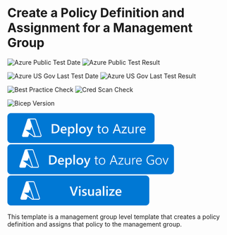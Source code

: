 # Create a Policy Definition and Assignment for a Management Group

![Azure Public Test Date](https://azurequickstartsservice.blob.core.windows.net/badges/managementgroup-deployments/mg-policy/PublicLastTestDate.svg)
![Azure Public Test Result](https://azurequickstartsservice.blob.core.windows.net/badges/managementgroup-deployments/mg-policy/PublicDeployment.svg)

![Azure US Gov Last Test Date](https://azurequickstartsservice.blob.core.windows.net/badges/managementgroup-deployments/mg-policy/FairfaxLastTestDate.svg)
![Azure US Gov Last Test Result](https://azurequickstartsservice.blob.core.windows.net/badges/managementgroup-deployments/mg-policy/FairfaxDeployment.svg)

![Best Practice Check](https://azurequickstartsservice.blob.core.windows.net/badges/managementgroup-deployments/mg-policy/BestPracticeResult.svg)
![Cred Scan Check](https://azurequickstartsservice.blob.core.windows.net/badges/managementgroup-deployments/mg-policy/CredScanResult.svg)

![Bicep Version](https://azurequickstartsservice.blob.core.windows.net/badges/managementgroup-deployments/mg-policy/BicepVersion.svg)

[![Deploy To Azure](https://raw.githubusercontent.com/Azure/azure-quickstart-templates/master/1-CONTRIBUTION-GUIDE/images/deploytoazure.svg?sanitize=true)](https://portal.azure.com/#create/Microsoft.Template/uri/https%3A%2F%2Fraw.githubusercontent.com%2FAzure%2Fazure-quickstart-templates%2Fmaster%2Fmanagementgroup-deployments%2Fmg-policy%2Fazuredeploy.json)
[![Deploy To Azure US Gov](https://raw.githubusercontent.com/Azure/azure-quickstart-templates/master/1-CONTRIBUTION-GUIDE/images/deploytoazuregov.svg?sanitize=true)](https://portal.azure.us/#create/Microsoft.Template/uri/https%3A%2F%2Fraw.githubusercontent.com%2FAzure%2Fazure-quickstart-templates%2Fmaster%2Fmanagementgroup-deployments%2Fmg-policy%2Fazuredeploy.json)
[![Visualize](https://raw.githubusercontent.com/Azure/azure-quickstart-templates/master/1-CONTRIBUTION-GUIDE/images/visualizebutton.svg?sanitize=true)](http://armviz.io/#/?load=https%3A%2F%2Fraw.githubusercontent.com%2FAzure%2Fazure-quickstart-templates%2Fmaster%2Fmanagementgroup-deployments%2Fmg-policy%2Fazuredeploy.json)

This template is a management group level template that creates a policy definition and assigns that policy to the management group.
